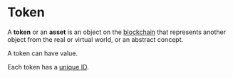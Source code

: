 # Token

A **token** or an **asset** is an object on the [blockchain](/blockchain/blockchain.md) that represents another object from the real or virtual world, or an abstract concept.

A token can have value.

Each token has a [unique ID](/blockchain/token/token-id.md).
